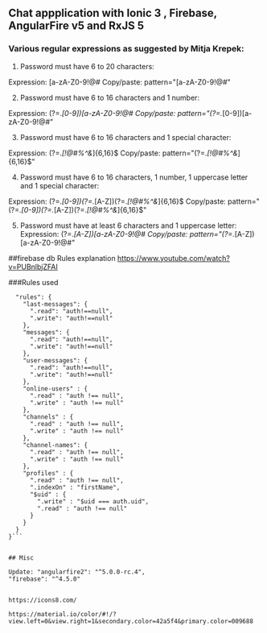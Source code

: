 ## Chat appplication with Ionic 3 , Firebase, AngularFire v5 and RxJS 5


### Various regular expressions as suggested by Mitja Krepek:


1. Password must have 6 to 20 characters:
 
Expression: [a-zA-Z0-9!@#$%^&*]{6,20}$
Copy/paste: pattern="[a-zA-Z0-9!@#$%^&*]{6,20}$"
 

2. Password must have 6 to 16 characters and 1 number:
 
Expression: (?=.*[0-9])[a-zA-Z0-9!@#$%^&*]{6,16}$
Copy/paste: pattern="(?=.*[0-9])[a-zA-Z0-9!@#$%^&*]{6,16}$"
 

3. Password must have 6 to 16 characters and 1 special character:
 
Expression: (?=.*[!@#$%^&*])[a-zA-Z0-9!@#$%^&*]{6,16}$
Copy/paste: pattern="(?=.*[!@#$%^&*])[a-zA-Z0-9!@#$%^&*]{6,16}$"
 

4. Password must have 6 to 16 characters, 1 number, 1 uppercase letter and 1 special character:
 
Expression: (?=.*[0-9])(?=.*[A-Z])(?=.*[!@#$%^&*])[a-zA-Z0-9!@#$%^&*]{6,16}$
Copy/paste: pattern="(?=.*[0-9])(?=.*[A-Z])(?=.*[!@#$%^&*])[a-zA-Z0-9!@#$%^&*]{6,16}$"
 

5. Password must have at least 6 characters and 1 uppercase letter:
Expression: (?=.*[A-Z])[a-zA-Z0-9!@#$%^&*]{6,}$
Copy/paste: pattern="(?=.*[A-Z])[a-zA-Z0-9!@#$%^&*]{6,}$"

##firebase db Rules explanation
https://www.youtube.com/watch?v=PUBnlbjZFAI

###Rules used
  ```{
    "rules": {
      "last-messages": {
        ".read": "auth!==null",
        ".write": "auth!==null"
      },
      "messages": {
        ".read": "auth!==null",
        ".write": "auth!==null"
      },
      "user-messages": {
        ".read": "auth!==null",
        ".write": "auth!==null"
      },
      "online-users" : {
        ".read" : "auth !== null",
        ".write" : "auth !== null"
      },
      "channels" : {
        ".read" : "auth !== null",
        ".write" : "auth !== null"
      },
      "channel-names": {
        ".read" : "auth !== null",
        ".write" : "auth !== null"
      },
      "profiles" : {
        ".read" : "auth !== null",
        ".indexOn" : "firstName",
        "$uid" : {
          ".write" : "$uid === auth.uid",
          ".read" : "auth !== null"
        }
      }
    }
  }```


## Misc

Update: "angularfire2": "^5.0.0-rc.4",
"firebase": "^4.5.0"


https://icons8.com/

https://material.io/color/#!/?view.left=0&view.right=1&secondary.color=42a5f4&primary.color=009688
